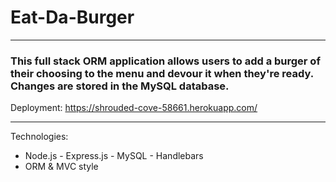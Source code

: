 # Eat-Da-Burger
***
### This full stack ORM application allows users to add a burger of their choosing to the menu and devour it when they're ready. Changes are stored in the MySQL database.

Deployment: https://shrouded-cove-58661.herokuapp.com/

***

Technologies:
* Node.js - Express.js - MySQL - Handlebars
* ORM & MVC style
